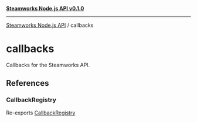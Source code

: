 [**Steamworks Node.js API v0.1.0**](../README.md)

***

[Steamworks Node.js API](../modules.md) / callbacks

# callbacks

Callbacks for the Steamworks API.

## References

### CallbackRegistry

Re-exports [CallbackRegistry](registry/classes/CallbackRegistry.md)
